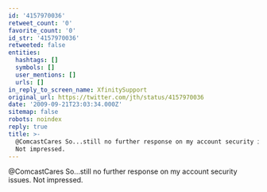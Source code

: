 ```yaml
---
id: '4157970036'
retweet_count: '0'
favorite_count: '0'
id_str: '4157970036'
retweeted: false
entities:
  hashtags: []
  symbols: []
  user_mentions: []
  urls: []
in_reply_to_screen_name: XfinitySupport
original_url: https://twitter.com/jth/status/4157970036
date: '2009-09-21T23:03:34.000Z'
sitemap: false
robots: noindex
reply: true
title: >-
  @ComcastCares So...still no further response on my account security issues.
  Not impressed.
---
```


@ComcastCares So...still no further response on my account security issues. Not impressed.